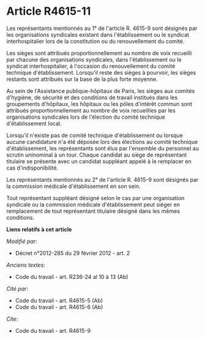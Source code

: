 # Article R4615-11

Les représentants mentionnés au 1° de l'article R. 4615-9 sont désignés par les organisations syndicales existant dans
l'établissement ou le syndicat interhospitalier lors de la constitution ou du renouvellement du comité. 

Les sièges sont attribués proportionnellement au nombre de voix recueilli par chacune des organisations syndicales, dans
l'établissement ou le syndicat interhospitalier, à l'occasion du renouvellement du comité technique d'établissement.
Lorsqu'il reste des sièges à pourvoir, les sièges restants sont attribués sur la base de la plus forte moyenne.

Au sein de l'Assistance publique-hôpitaux de Paris, les sièges aux comités d'hygiène, de sécurité et des conditions de
travail institués dans les groupements d'hôpitaux, les hôpitaux ou les pôles d'intérêt commun sont attribués
proportionnellement au nombre de voix recueillies par les organisations syndicales lors de l'élection du comité technique
d'établissement local. 

Lorsqu'il n'existe pas de comité technique d'établissement ou lorsque aucune candidature n'a été déposée lors des élections
au comité technique d'établissement, les représentants sont élus par l'ensemble du personnel au scrutin uninominal à un tour.
Chaque candidat au siège de représentant titulaire se présente avec un candidat suppléant appelé à le remplacer en cas
d'indisponibilité. 

Les représentants mentionnés au 2° de l'article R. 4615-9 sont désignés par la commission médicale d'établissement en son
sein. 

Tout représentant suppléant désigné selon le cas par une organisation syndicale ou la commission médicale d'établissement
peut siéger en remplacement de tout représentant titulaire désigné dans les mêmes conditions.

**Liens relatifs à cet article**

_Modifié par_:

  - Décret n°2012-285 du 29 février 2012 - art. 2

_Anciens textes_:

  - Code du travail - art. R236-24 al 10 à 13 (Ab)

_Cité par_:

  - Code du travail - art. R4615-5 (Ab)
  - Code du travail - art. R4615-6 (Ab)

_Cite_:

  - Code du travail - art. R4615-9
